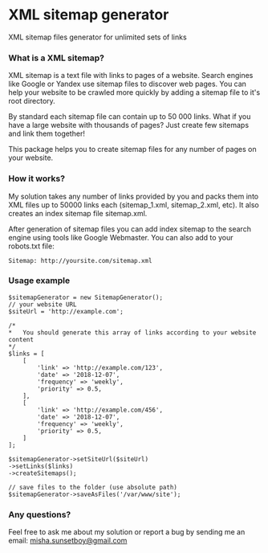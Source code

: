 # XML sitemap generator
XML sitemap files generator for unlimited sets of links

### What is a XML sitemap?
XML sitemap is a text file with links to pages of a website. Search engines like Google or Yandex use sitemap files to 
discover web pages. You can help your website to be crawled more quickly by adding a sitemap file to it's root directory.

By standard each sitemap file can contain up to 50 000 links. What if you have a large website with thousands of pages? 
Just create few sitemaps and link them together!

This package helps you to create sitemap files for any number of pages on your website.
 
### How it works?
My solution takes any number of links provided by you and packs them into XML files up to 50000 links each 
(sitemap_1.xml, sitemap_2.xml, etc). It also creates an index sitemap file sitemap.xml. 

After generation of sitemap files you can add index sitemap to the search engine using tools like Google Webmaster.
You can also add to your robots.txt file:
```
Sitemap: http://yoursite.com/sitemap.xml 
```

### Usage example
```
$sitemapGenerator = new SitemapGenerator();
// your website URL
$siteUrl = 'http://example.com';

/*
*   You should generate this array of links according to your website content
*/
$links = [
    [
        'link' => 'http://example.com/123',
        'date' => '2018-12-07',
        'frequency' => 'weekly',
        'priority' => 0.5,
    ],
    [
        'link' => 'http://example.com/456',
        'date' => '2018-12-07',
        'frequency' => 'weekly',
        'priority' => 0.5,
    ]
];

$sitemapGenerator->setSiteUrl($siteUrl)
->setLinks($links)
->createSitemaps();

// save files to the folder (use absolute path) 
$sitemapGenerator->saveAsFiles('/var/www/site');
```

### Any questions?
Feel free to ask me about my solution or report a bug by sending me an email: misha.sunsetboy@gmail.com